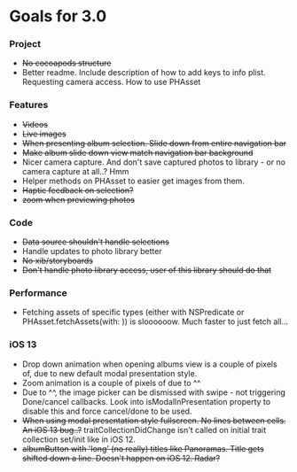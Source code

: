 # Goals for 3.0

### Project
* ~~No cocoapods structure~~
* Better readme. Include description of how to add keys to info plist. Requesting camera access. How to use PHAsset

### Features
* ~~Videos~~
* ~~Live images~~
* ~~When presenting album selection. Slide down from entire navigation bar~~
* ~~Make album slide down view match navigation bar background~~
* Nicer camera capture. And don't save captured photos to library - or no camera capture at all..? Hmm
* Helper methods on PHAsset to easier get images from them.
* ~~Haptic feedback on selection?~~
* ~~zoom when previewing photos~~

### Code
* ~~Data source shouldn't handle selections~~
* Handle updates to photo library better
* ~~No xib/storyboards~~
* ~~Don't handle photo library access, user of this library should do that~~

### Performance
* Fetching assets of specific types (either with NSPredicate or PHAsset.fetchAssets(with: <TYPE>)) is sloooooow. Much faster to just fetch all...

### iOS 13
* Drop down animation when opening albums view is a couple of pixels of, due to new default modal presentation style.
* Zoom animation is a couple of pixels of due to ^^
* Due to ^^, the image picker can be dismissed with swipe - not triggering Done/cancel callbacks. Look into isModalInPresentation property to disable this and force cancel/done to be used.
* ~~When using modal presentation style fullscreen. No lines between cells. An iOS 13 bug..?~~ traitCollectionDidChange isn't called on initial trait collection set/init like in iOS 12.
* ~~albumButton with 'long' (no really) titles like Panoramas. Title gets shifted down a line. Doesn't happen on iOS 12. Radar?~~

